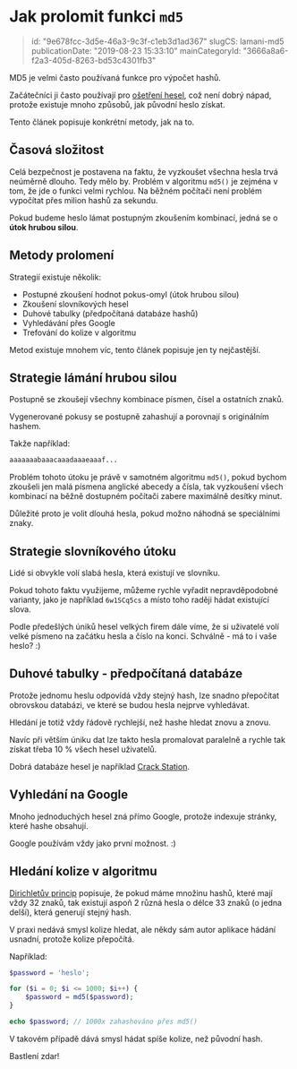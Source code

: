 Jak prolomit funkci `md5`
=========================

> id: "9e678fcc-3d5e-46a3-9c3f-c1eb3d1ad367"
> slugCS: lamani-md5
> publicationDate: "2019-08-23 15:33:10"
> mainCategoryId: "3666a8a6-f2a3-405d-8263-bd53c4301fb3"

MD5 je velmi často používaná funkce pro výpočet hashů.

Začátečníci ji často používají pro <a href="/hashovani">ošetření hesel</a>, což není dobrý nápad, protože existuje mnoho způsobů, jak původní heslo získat.

Tento článek popisuje konkrétní metody, jak na to.

Časová složitost
----------------

Celá bezpečnost je postavena na faktu, že vyzkoušet všechna hesla trvá neúměrně dlouho. Tedy mělo by. Problém v algoritmu `md5()` je zejména v tom, že jde o funkci velmi rychlou. Na běžném počítači není problém vypočítat přes milion hashů za sekundu.

Pokud budeme heslo lámat postupným zkoušením kombinací, jedná se o **útok hrubou silou**.

Metody prolomení
----------------

Strategií existuje několik:

- Postupné zkoušení hodnot pokus-omyl (útok hrubou silou)
- Zkoušení slovníkových hesel
- Duhové tabulky (předpočítaná databáze hashů)
- Vyhledávání přes Google
- Trefování do kolize v algoritmu

Metod existuje mnohem víc, tento článek popisuje jen ty nejčastější.

Strategie lámání hrubou silou
-----------------------------

Postupně se zkoušejí všechny kombinace písmen, čísel a ostatních znaků.

Vygenerované pokusy se postupně zahashují a porovnají s originálním hashem.

Takže například:

```php
aaaaaaabaaacaaadaaaeaaaf...
```

Problém tohoto útoku je právě v samotném algoritmu `md5()`, pokud bychom zkoušeli jen malá písmena anglické abecedy a čísla, tak vyzkoušení všech kombinací na běžně dostupném počítači zabere maximálně desítky minut.

Důležité proto je volit dlouhá hesla, pokud možno náhodná se speciálními znaky.

Strategie slovníkového útoku
----------------------------

Lidé si obvykle volí slabá hesla, která existují ve slovníku.

Pokud tohoto faktu využijeme, můžeme rychle vyřadit nepravděpodobné varianty, jako je například `6w1SCq5cs` a místo toho raději hádat existující slova.

Podle předešlých úniků hesel velkých firem dále víme, že si uživatelé volí velké písmeno na začátku hesla a číslo na konci. Schválně - má to i vaše heslo? :)

Duhové tabulky - předpočítaná databáze
--------------------------------------

Protože jednomu heslu odpovídá vždy stejný hash, lze snadno přepočítat obrovskou databázi, ve které se budou hesla nejprve vyhledávat.

Hledání je totiž vždy řádově rychlejší, než hashe hledat znovu a znovu.

Navíc při větším úniku dat lze takto hesla promalovat paralelně a rychle tak získat třeba 10 % všech hesel uživatelů.

Dobrá databáze hesel je například <a href="https://crackstation.net/">Crack Station</a>.

Vyhledání na Google
-------------------

Mnoho jednoduchých hesel zná přímo Google, protože indexuje stránky, které hashe obsahují.

Google používám vždy jako první možnost. :)

Hledání kolize v algoritmu
--------------------------

<a href="https://cs.wikipedia.org/wiki/Dirichlet%C5%AFv_princip">Dirichletův princip</a> popisuje, že pokud máme množinu hashů, které mají vždy 32 znaků, tak existují aspoň 2 různá hesla o délce 33 znaků (o jedna delší), která generují stejný hash.

V praxi nedává smysl kolize hledat, ale někdy sám autor aplikace hádání usnadní, protože kolize přepočítá.

Například:

```php
$password = 'heslo';

for ($i = 0; $i <= 1000; $i++) {
    $password = md5($password);
}

echo $password; // 1000x zahashováno přes md5()
```

V takovém případě dává smysl hádat spíše kolize, než původní hash.

Bastlení zdar!

